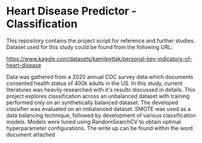 # Heart Disease Predictor - Classification

This repository contains the project script for reference and further studies. Dataset used for this study could be found from the following URL: 

https://www.kaggle.com/datasets/kamilpytlak/personal-key-indicators-of-heart-disease

Data was gathered from a 2020 annual CDC survey data which documents consented health status of 400k adults in the US. In this study, current literatures was heavily researched with it's results discussed in details. This project explores classification across an unbalanced dataset with training performed only on an synthetically balanced dataset. The developed classifier was evaluated on an imbalanced dataset. SMOTE was used as a data balancing technique, followed by development of various classification models. Models were tuned using RandomSearchCV to obtain optimal hyperparameter configurations. The write up can be found within the word document attached
